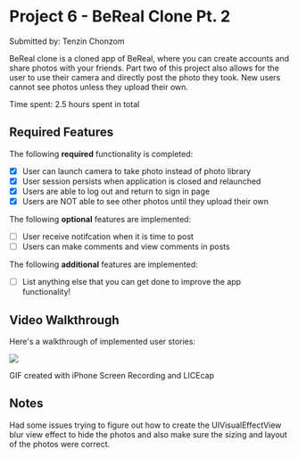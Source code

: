 # Project 6 - BeReal Clone Pt. 2

Submitted by: Tenzin Chonzom

BeReal clone is a cloned app of BeReal, where you can create accounts and share photos with your friends. Part two of this project also allows for the user to use their camera and directly post the photo they took. New users cannot see photos unless they upload their own.

Time spent: 2.5 hours spent in total

## Required Features

The following **required** functionality is completed:

- [X] User can launch camera to take photo instead of photo library
- [X] User session persists when application is closed and relaunched
- [X] Users are able to log out and return to sign in page
- [X] Users are NOT able to see other photos until they upload their own	
 
The following **optional** features are implemented:

- [ ] User receive notifcation when it is time to post
- [ ] Users can make comments and view comments in posts	

The following **additional** features are implemented:

- [ ] List anything else that you can get done to improve the app functionality!

## Video Walkthrough

Here's a walkthrough of implemented user stories:

![](bereal-walkthrough.gif)

GIF created with iPhone Screen Recording and LICEcap

## Notes

Had some issues trying to figure out how to create the UIVisualEffectView blur view effect to hide the photos and also make sure the sizing and layout of the photos were correct. 
